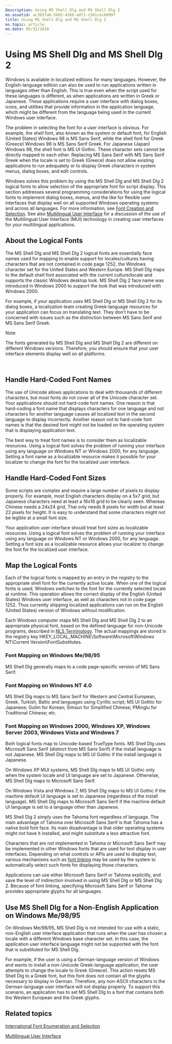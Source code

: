 ```yaml
---
Description: Using MS Shell Dlg and MS Shell Dlg 2
ms.assetid: ac3b57a6-5b92-4366-ad71-c501cec60997
title: Using MS Shell Dlg and MS Shell Dlg 2
ms.topic: article
ms.date: 05/31/2018
---
```


# Using MS Shell Dlg and MS Shell Dlg 2

Windows is available in localized editions for many languages. However, the English-language edition can also be used to run applications written in languages other than English. This is true even when the script used for these languages is different, as when applications are written in Greek or Japanese. These applications require a user interface with dialog boxes, icons, and utilities that provide information in the application language, which might be different from the language being used in the current Windows user interface.

The problem in selecting the font for a user interface is obvious. For example, the shell font, also known as the system or default font, for English (United States) Windows 98 is MS Sans Serif, while the shell font for Greek (Greece) Windows 98 is MS Sans Serif Greek. For Japanese (Japan) Windows 98, the shell font is MS UI Gothic. These character sets cannot be directly mapped to each other. Replacing MS Sans Serif with MS Sans Serif Greek when the locale is set to Greek (Greece) does not allow existing applications to run adequately or to display Greek characters in system menus, dialog boxes, and edit controls.

Windows solves this problem by using the MS Shell Dlg and MS Shell Dlg 2 logical fonts to allow selection of the appropriate font for script display. This section addresses several programming considerations for using the logical fonts to implement dialog boxes, menus, and the like for flexible user interfaces that display well on all supported Windows operating systems and across all languages. For more information, see [Font Creation and Selection](https://msdn.microsoft.com/en-us/library/Dd144826(v=VS.85).aspx). See also [Multilingual User Interface](multilingual-user-interface.md) for a discussion of the use of the Multilingual User Interface (MUI) technology in creating user interfaces for your multilingual applications.

## About the Logical Fonts

The MS Shell Dlg and MS Shell Dlg 2 logical fonts are essentially face names used for mapping to enable support for locales/cultures having characters that are not contained in code page 1252, the Windows character set for the United States and Western Europe. MS Shell Dlg maps to the default shell font associated with the current culture/locale and supports the classic Windows desktop look. MS Shell Dlg 2 face name was introduced in Windows 2000 to support the look that was introduced with Windows 2000.

For example, if your application uses MS Shell Dlg or MS Shell Dlg 2 for its dialog boxes, a localization team creating Greek-language resources for your application can focus on translating text. They don't have to be concerned with issues such as the distinction between MS Sans Serif and MS Sans Serif Greek.

> [!Note]  
> The fonts generated by MS Shell Dlg and MS Shell Dlg 2 are different on different Windows versions. Therefore, you should ensure that your user interface elements display well on all platforms.

 

## Handle Hard-Coded Font Names

The use of Unicode allows applications to deal with thousands of different characters, but most fonts do not cover all of the Unicode character set. Your applications should not hard-code font names. One reason is that hard-coding a font name that displays characters for one language and not characters for another language causes all localized text in the second language to display incorrectly. Another reason not to hard-code font names is that the desired font might not be loaded on the operating system that is displaying application text.

The best way to treat font names is to consider them as localizable resources. Using a logical font solves the problem of running your interface using any language on Windows NT or Windows 2000, for any language. Setting a font name as a localizable resource makes it possible for your localizer to change the font for the localized user interface.

## Handle Hard-Coded Font Sizes

Some scripts are complex and require a large number of pixels to display properly. For example, most English characters display on a 5x7 grid, but Japanese characters need at least a 16x16 grid to be clearly seen. Whereas Chinese needs a 24x24 grid, Thai only needs 8 pixels for width but at least 22 pixels for height. It is easy to understand that some characters might not be legible at a small font size.

Your application user interface should treat font sizes as localizable resources. Using a logical font solves the problem of running your interface using any language on Windows NT or Windows 2000, for any language. Setting a font size as a localizable resource allows your localizer to change the font for the localized user interface.

## Map the Logical Fonts

Each of the logical fonts is mapped by an entry in the registry to the appropriate shell font for the currently active locale. When one of the logical fonts is used, Windows switches to the font for the currently selected locale at runtime. This operation allows the correct display of the English (United States) Windows user interface, as well as characters not in code page 1252. Thus currently shipping localized applications can run on the English (United States) version of Windows without modification.

Each Windows computer maps MS Shell Dlg and MS Shell Dlg 2 to an appropriate physical font, based on the defined language for non-Unicode programs, described in [NLS Terminology](nls-terminology.md). The actual mappings are stored in the registry key HKEY\_LOCAL\_MACHINE\\Software\\Microsoft\\Windows NT\\Current Version\\FontSubstitutes.

### Font Mapping on Windows Me/98/95

MS Shell Dlg generally maps to a code page-specific version of MS Sans Serif.

### Font Mapping on Windows NT 4.0

MS Shell Dlg maps to MS Sans Serif for Western and Central European, Greek, Turkish, Baltic and languages using Cyrillic script; MS UI Gothic for Japanese; Gulim for Korean; Simsun for Simplified Chinese; PMinglu for Traditional Chinese; etc.

### Font Mapping on Windows 2000, Windows XP, Windows Server 2003, Windows Vista and Windows 7

Both logical fonts map to Unicode-based TrueType fonts. MS Shell Dlg uses Microsoft Sans Serif (distinct from MS Sans Serif) if the install language is not Japanese. MS Shell Dlg maps to MS UI Gothic if the install language is Japanese.

On Windows XP MUI systems, MS Shell Dlg maps to MS UI Gothic only when the system locale and UI language are set to Japanese. Otherwise, MS Shell Dlg maps to Microsoft Sans Serif.

On Windows Vista and Windows 7, MS Shell Dlg maps to MS UI Gothic if the machine default UI language is set to Japanese (regardless of the install language). MS Shell Dlg maps to Microsoft Sans Serif if the machine default UI language is set to a language other than Japanese.

MS Shell Dlg 2 simply uses the Tahoma font regardless of language. The main advantage of Tahoma over Microsoft Sans Serif is that Tahoma has a native bold font face. Its main disadvantage is that older operating systems might not have it installed, and might substitute a less attractive font.

Characters that are not implemented in Tahoma or Microsoft Sans Serif may be implemented in other Windows fonts that are used for text display in user interfaces. Depending on what controls or APIs are used to display text, various mechanisms such as [font linking](https://msdn.microsoft.com/en-US/globalization/mt662331) may be used by the system to automatically select such fonts for displaying those characters.

Applications can use either Microsoft Sans Serif or Tahoma explicitly, and save the level of indirection involved in using MS Shell Dlg or MS Shell Dlg 2. Because of font linking, specifying Microsoft Sans Serif or Tahoma provides appropriate glyphs for all languages.

## Use MS Shell Dlg for a Non-English Application on Windows Me/98/95

On Windows Me/98/95, MS Shell Dlg is not intended for use with a static, non-English user interface application that runs when the user has chosen a locale with a different Windows base character set. In this case, the application user interface language might not be supported with the font that is substituted for MS Shell Dlg.

For example, if the user is using a German-language version of Windows and wants to install a non-Unicode Greek-language application, the user attempts to change the locale to Greek (Greece). This action resets MS Shell Dlg to a Greek font, but this font does not contain all the glyphs necessary to display in German. Therefore, any non-ASCII characters in the German-language user interface will not display properly. To support this scenario, an application has to set MS Shell Dlg to a font that contains both the Western European and the Greek glyphs.

## Related topics

<dl> <dt>

[International Font Enumeration and Selection](using-international-fonts-and-text.md)
</dt> <dt>

[Multilingual User Interface](multilingual-user-interface.md)
</dt> </dl>

 

 



